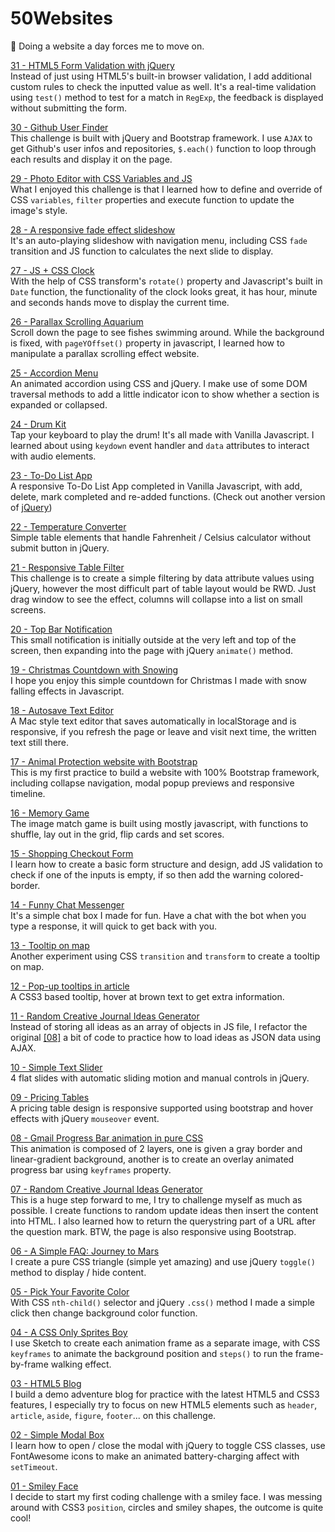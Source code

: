 # 50Websites
🚀 Doing a website a day forces me to move on.

[31 - HTML5 Form Validation with jQuery](https://pamcy.github.io/50Websites/31-form-validation)  
Instead of just using HTML5's built-in browser validation, I add additional custom rules to check the inputted value as well. It's a real-time validation using `test()` method to test for a match in `RegExp`, the feedback is displayed without submitting the form.

[30 - Github User Finder](https://pamcy.github.io/50Websites/30-github-user-finder)  
This challenge is built with jQuery and Bootstrap framework. I use `AJAX` to get Github's user infos and repositories, `$.each()` function to loop through each results and display it on the page.

[29 - Photo Editor with CSS Variables and JS](https://pamcy.github.io/50Websites/29-photo-editor)  
What I enjoyed this challenge is that I learned how to define and override of CSS `variables`, `filter` properties and execute function to update the image's style.

[28 - A responsive fade effect slideshow](https://pamcy.github.io/50Websites/28-fade-slideshow)  
It's an auto-playing slideshow with navigation menu, including CSS `fade` transition and JS function to calculates the next slide to display.

[27 - JS + CSS Clock](https://pamcy.github.io/50Websites/27-clock)  
With the help of CSS transform's `rotate()` property and Javascript's built in `Date` function, the functionality of the clock looks great, it has hour, minute and seconds hands move to display the current time.  

[26 - Parallax Scrolling Aquarium](https://pamcy.github.io/50Websites/26-parallax-aquarium)  
Scroll down the page to see fishes swimming around. While the background is fixed, with `pageYOffset()` property in javascript, I learned how to manipulate a parallax scrolling effect website.

[25 - Accordion Menu](https://pamcy.github.io/50Websites/25-accordion-menu)  
An animated accordion using CSS and jQuery. I make use of some DOM traversal methods to add a little indicator icon to show whether a section is expanded or collapsed.  

[24 - Drum Kit](https://pamcy.github.io/50Websites/24-drumkit)  
Tap your keyboard to play the drum! It's all made with Vanilla Javascript. I learned about using `keydown` event handler and `data` attributes to interact with audio elements.

[23 - To-Do List App](https://pamcy.github.io/50Websites/23-todolist)  
A responsive To-Do List App completed in Vanilla Javascript, with add, delete, mark completed and re-added functions. (Check out another version of [jQuery](https://github.com/pamcy/50Websites/blob/master/23-todolist/js/dojquery.js))

[22 - Temperature Converter](https://pamcy.github.io/50Websites/22-temparature-converter)  
Simple table elements that handle Fahrenheit / Celsius calculator without submit button in jQuery.

[21 - Responsive Table Filter](https://pamcy.github.io/50Websites/21-table-filter)  
This challenge is to create a simple filtering by data attribute values using jQuery, however the most difficult part of table layout would be RWD. Just drag window to see the effect, columns will collapse into a list on small screens.

[20 - Top Bar Notification](https://pamcy.github.io/50Websites/20-notification)  
This small notification is initially outside at the very left and top of the screen, then expanding into the page with jQuery `animate()` method.  

[19 - Christmas Countdown with Snowing](https://pamcy.github.io/50Websites/19-christmas-countdown)  
I hope you enjoy this simple countdown for Christmas I made with snow falling effects in Javascript.

[18 - Autosave Text Editor](https://pamcy.github.io/50Websites/18-texteditor)  
A Mac style text editor that saves automatically in localStorage and is responsive, if you refresh the page or leave and visit next time, the written text still there.  

[17 - Animal Protection website with Bootstrap](https://pamcy.github.io/50Websites/17-bootstrap-zookeeper)  
This is my first practice to build a website with 100% Bootstrap framework, including collapse navigation, modal popup previews and responsive timeline.

[16 - Memory Game](https://pamcy.github.io/50Websites/16-memory-game)  
The image match game is built using mostly javascript, with functions to shuffle, lay out in the grid, flip cards and set scores.  

[15 - Shopping Checkout Form](https://pamcy.github.io/50Websites/15-checkout-form)  
I learn how to create a basic form structure and design, add JS validation to check if one of the inputs is empty, if so then add the warning colored-border.   

[14 - Funny Chat Messenger](https://pamcy.github.io/50Websites/14-chatmessenger/)  
It's a simple chat box I made for fun. Have a chat with the bot when you type a response, it will quick to get back with you.  

[13 - Tooltip on map](https://pamcy.github.io/50Websites/13-tooltip-map)  
Another experiment using CSS `transition` and `transform` to create a tooltip on map.  

[12 - Pop-up tooltips in article](https://pamcy.github.io/50Websites/12-tooltip-article)  
A CSS3 based tooltip, hover at brown text to get extra information.  

[11 - Random Creative Journal Ideas Generator](https://pamcy.github.io/50Websites/11-random-inspiration-ajax/index.html)  
Instead of storing all ideas as an array of objects in JS file, I refactor the original [[08]](https://pamcy.github.io/50Websites/08-random-inspiration) a bit of code to practice how to load ideas as JSON data using AJAX.  

[10 - Simple Text Slider](https://pamcy.github.io/50Websites/10-simple-slider)  
4 flat slides with automatic sliding motion and manual controls in jQuery.  

[09 - Pricing Tables](https://pamcy.github.io/50Websites/09-pricingtable)  
A pricing table design is responsive supported using bootstrap and hover effects with jQuery `mouseover` event.  

[08 - Gmail Progress Bar animation in pure CSS](https://pamcy.github.io/50Websites/08-gmail-loading)  
This animation is composed of 2 layers, one is given a gray border and linear-gradient background, another is to create an overlay animated progress bar using `keyframes` property.  

[07 - Random Creative Journal Ideas Generator](https://pamcy.github.io/50Websites/07-random-inspiration)  
This is a huge step forward to me, I try to challenge myself as much as possible. I create functions to random update ideas then insert the content into HTML. I also learned how to return the querystring part of a URL after the question mark. BTW, the page is also responsive using Bootstrap.  

[06 - A Simple FAQ: Journey to Mars](https://pamcy.github.io/50Websites/06-faq)  
I create a pure CSS triangle (simple yet amazing) and use jQuery `toggle()` method to display / hide content.  

[05 - Pick Your Favorite Color](https://pamcy.github.io/50Websites/05-pickcolor)  
With CSS `nth-child()` selector and jQuery `.css()` method I made a simple click then change background color function.  

[04 - A CSS Only Sprites Boy](https://pamcy.github.io/50Websites/04-sprites-boy)  
I use Sketch to create each animation frame as a separate image, with CSS `keyframes` to animate the background position and `steps()` to run the frame-by-frame walking effect.  

[03 - HTML5 Blog](https://pamcy.github.io/50Websites/03-html5blog)  
I build a demo adventure blog for practice with the latest HTML5 and CSS3 features, I especially try to focus on new HTML5 elements such as `header`, `article`, `aside`, `figure`, `footer`... on this challenge.  

[02 - Simple Modal Box](https://pamcy.github.io/50Websites/02-simple-window/)  
I learn how to open / close the modal with jQuery to toggle CSS classes, use FontAwesome icons to make an animated battery-charging affect with `setTimeout`.  

[01 - Smiley Face](https://pamcy.github.io/50Websites/01-smileface/)  
I decide to start my first coding challenge with a smiley face. I was messing around with CSS3 `position`, circles and smiley shapes, the outcome is quite cool!
